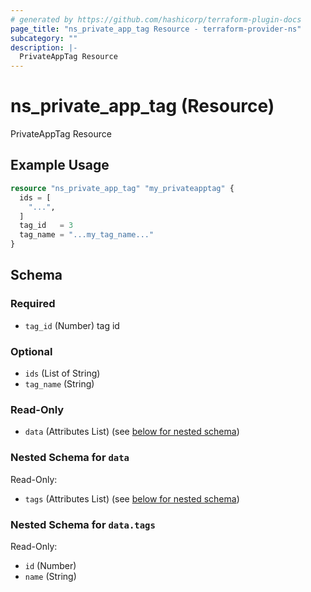 ```yaml
---
# generated by https://github.com/hashicorp/terraform-plugin-docs
page_title: "ns_private_app_tag Resource - terraform-provider-ns"
subcategory: ""
description: |-
  PrivateAppTag Resource
---
```


# ns_private_app_tag (Resource)

PrivateAppTag Resource

## Example Usage

```terraform
resource "ns_private_app_tag" "my_privateapptag" {
  ids = [
    "...",
  ]
  tag_id   = 3
  tag_name = "...my_tag_name..."
}
```

<!-- schema generated by tfplugindocs -->
## Schema

### Required

- `tag_id` (Number) tag id

### Optional

- `ids` (List of String)
- `tag_name` (String)

### Read-Only

- `data` (Attributes List) (see [below for nested schema](#nestedatt--data))

<a id="nestedatt--data"></a>
### Nested Schema for `data`

Read-Only:

- `tags` (Attributes List) (see [below for nested schema](#nestedatt--data--tags))

<a id="nestedatt--data--tags"></a>
### Nested Schema for `data.tags`

Read-Only:

- `id` (Number)
- `name` (String)


